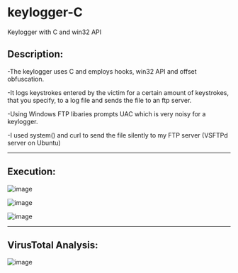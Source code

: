 # keylogger-C
Keylogger with C and win32 API

## Description:

-The keylogger uses C and employs hooks, win32 API and offset obfuscation. 

-It logs keystrokes entered by the victim for a certain amount of keystrokes, that you specify, to a log file and sends the file to an ftp server.

-Using Windows FTP libaries prompts UAC which is very noisy for a keylogger.

-I used system() and curl to send the file silently to my FTP server (VSFTPd server on Ubuntu)

------------------------------------------------------------------------------------------------------

## Execution:

![image](https://github.com/user-attachments/assets/3007d05d-3a61-48c0-821b-b777845b7355)

![image](https://github.com/user-attachments/assets/46246fbd-de8a-40a6-85dd-4aef1ac10ce8)

![image](https://github.com/user-attachments/assets/8e438666-ad01-4132-9226-cf5351eedf93)

-------------------------------------------------------------------------------------------------------

## VirusTotal Analysis:


![image](https://github.com/user-attachments/assets/284004f6-17ad-4c5d-ab30-84d4b3f8abf3)



